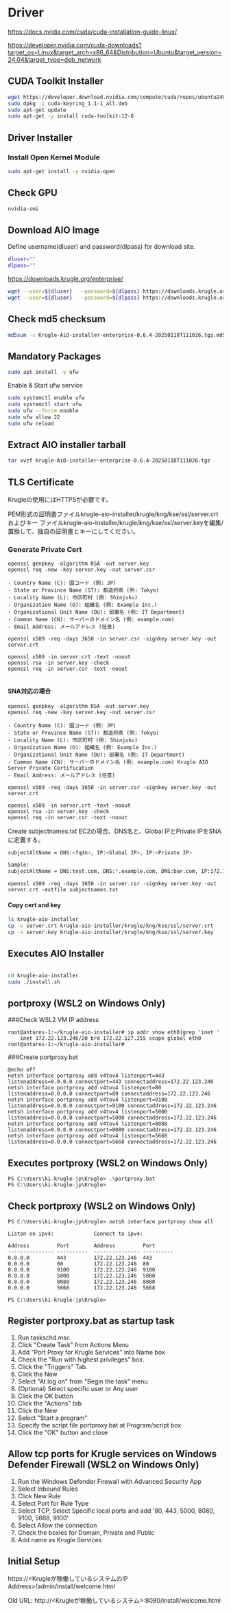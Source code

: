 
# Driver

https://docs.nvidia.com/cuda/cuda-installation-guide-linux/

https://developer.nvidia.com/cuda-downloads?target_os=Linux&target_arch=x86_64&Distribution=Ubuntu&target_version=24.04&target_type=deb_network



## CUDA Toolkit Installer
```bash
wget https://developer.download.nvidia.com/compute/cuda/repos/ubuntu2404/x86_64/cuda-keyring_1.1-1_all.deb
sudo dpkg -i cuda-keyring_1.1-1_all.deb
sudo apt-get update
sudo apt-get -y install cuda-toolkit-12-8

```
##  Driver Installer

### Install Open Kernel Module
```bash
sudo apt-get install -y nvidia-open
```

## Check GPU 

```bash
nvidia-smi
```

## Download AIO Image

Define username(dluser) and password(dlpass) for download site.

```bash
dluser=""
dlpass=""
```



https://downloads.krugle.org/enterprise/

```bash
wget --user=${dluser}  --password=${dlpass} https://downloads.krugle.org/enterprise/Krugle-AiO-installer-enterprise-0.6.4-20250118T111026.tgz
wget --user=${dluser}  --password=${dlpass} https://downloads.krugle.org/enterprise/Krugle-AiO-installer-enterprise-0.6.4-20250118T111026.tgz.md5sum.txt
```

## Check md5 checksum
```bash
md5sum -c Krugle-AiO-installer-enterprise-0.6.4-20250118T111026.tgz.md5sum.txt
```

## Mandatory Packages
```bash
sudo apt install -y ufw
```

Enable & Start ufw service
```bash
sudo systemctl enable ufw
sudo systemctl start ufw
sudo ufw --force enable
sudo ufw allow 22
sudo ufw reload
```

## Extract AIO installer tarball
```bash
tar xvzf Krugle-AiO-installer-enterprise-0.6.4-20250118T111026.tgz
```

## TLS Certificate 

Krugleの使用にはHTTPSが必要です。

PEM形式の証明書ファイルkrugle-aio-installer/krugle/kng/kse/ssl/server.crtおよびキー ファイルkrugle-aio-installer/krugle/kng/kse/ssl/server.keyを編集/置換して、独自の証明書とキーにしてください。

### Generate Private Cert


```
openssl genpkey -algorithm RSA -out server.key
openssl req -new -key server.key -out server.csr

- Country Name (C): 国コード (例: JP)
- State or Province Name (ST): 都道府県 (例: Tokyo)
- Locality Name (L): 市区町村 (例: Shinjuku)
- Organization Name (O): 組織名 (例: Example Inc.)
- Organizational Unit Name (OU): 部署名 (例: IT Department)
- Common Name (CN): サーバーのドメイン名 (例: example.com)
- Email Address: メールアドレス (任意)

openssl x509 -req -days 3650 -in server.csr -signkey server.key -out server.crt

openssl x509 -in server.crt -text -noout
openssl rsa -in server.key -check
openssl req -in server.csr -text -noout


```

#### SNA対応の場合

```
openssl genpkey -algorithm RSA -out server.key
openssl req -new -key server.key -out server.csr

- Country Name (C): 国コード (例: JP)
- State or Province Name (ST): 都道府県 (例: Tokyo)
- Locality Name (L): 市区町村 (例: Shinjuku)
- Organization Name (O): 組織名 (例: Example Inc.)
- Organizational Unit Name (OU): 部署名 (例: IT Department)
- Common Name (CN): サーバーのドメイン名 (例: example.com) Krugle AIO Server Private Certification
- Email Address: メールアドレス (任意)

openssl x509 -req -days 3650 -in server.csr -signkey server.key -out server.crt

openssl x509 -in server.crt -text -noout
openssl rsa -in server.key -check
openssl req -in server.csr -text -noout

```

Create subjectnames.txt
EC2の場合、DNS名と、Global IPとPrivate IPをSNAに定義する。
```bash
subjectAltName = DNS:<fqdn>, IP:<Global IP>, IP:<Private IP>

Sample:
subjectAltName = DNS:test.com, DNS:*.example.com, DNS:bar.com, IP:172.17.0.2
```

```
openssl x509 -req -days 3650 -in server.csr -signkey server.key -out server.crt -extfile subjectnames.txt
```

#### Copy cert and key

```bash
ls krugle-aio-installer
cp -v server.crt krugle-aio-installer/krugle/kng/kse/ssl/server.crt
cp -v server.key krugle-aio-installer/krugle/kng/kse/ssl/server.key
```

## Executes AIO Installer

```bash

cd krugle-aio-installer
sudo ./install.sh

```

## portproxy (WSL2 on Windows Only)
###Check WSL2 VM IP address

```
root@antares-1:~/krugle-aio-installer# ip addr show eth0|grep 'inet '
    inet 172.22.123.246/20 brd 172.22.127.255 scope global eth0
root@antares-1:~/krugle-aio-installer#
```


###Create portproxy.bat

```
@echo off
netsh interface portproxy add v4tov4 listenport=443 listenaddress=0.0.0.0 connectport=443 connectaddress=172.22.123.246
netsh interface portproxy add v4tov4 listenport=80 listenaddress=0.0.0.0 connectport=80 connectaddress=172.22.123.246
netsh interface portproxy add v4tov4 listenport=9100 listenaddress=0.0.0.0 connectport=9100 connectaddress=172.22.123.246
netsh interface portproxy add v4tov4 listenport=5000 listenaddress=0.0.0.0 connectport=5000 connectaddress=172.22.123.246
netsh interface portproxy add v4tov4 listenport=8080 listenaddress=0.0.0.0 connectport=8080 connectaddress=172.22.123.246
netsh interface portproxy add v4tov4 listenport=5668 listenaddress=0.0.0.0 connectport=5668 connectaddress=172.22.123.246
```

## Executes portproxy (WSL2 on Windows Only)
```
PS C:\Users\ki-krugle-jp\Krugle> .\portproxy.bat
PS C:\Users\ki-krugle-jp\Krugle> 
```

## Check portproxy (WSL2 on Windows Only)
```
PS C:\Users\ki-krugle-jp\Krugle> netsh interface portproxy show all

Listen on ipv4:             Connect to ipv4:

Address         Port        Address         Port
--------------- ----------  --------------- ----------
0.0.0.0         443         172.22.123.246  443
0.0.0.0         80          172.22.123.246  80
0.0.0.0         9100        172.22.123.246  9100
0.0.0.0         5000        172.22.123.246  5000
0.0.0.0         8080        172.22.123.246  8080
0.0.0.0         5668        172.22.123.246  5668

PS C:\Users\ki-krugle-jp\Krugle>
```

## Register portproxy.bat as startup task
1. Run taskschd.msc
2. Click "Create Task" from Actions Menu
3. Add "Port Proxy for Krugle Services" into Name box
4. Check the "Run with highest privileges" box.
5. Click the "Triggers" Tab.
6. Click the New
7. Select "At log on" from "Begin the task" menu
8. (Optional) Select specific user or Any user
9. Click the OK button
10. Click the "Actions" tab
11. Click the New
12. Select "Start a program"
13. Specify the script file portproxy.bat at Program/script box
14. Click the "OK" button and close

## Allow tcp ports for Krugle services on Windows Defender Firewall  (WSL2 on Windows Only)

1. Run the Windows Defender Firewall with Advanced Security App
2. Select Inbound Rules
3. Click New Rule
4. Select Port for Rule Type
5. Select TCP, Select Specific local ports and add '80, 443, 5000, 8080, 9100, 5668, 9100'
6. Select Allow the connection
7. Check the boxies for Domain, Private and Public
8. Add name as Krugle Services

## Initial Setup
https://<Krugleが稼働しているシステムのIP Address>/admin/install/welcome.html

Old URL: http://<Krugleが稼働しているシステム>:8080/install/welcome.html

